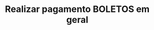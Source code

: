---
title: Realizar pagamento BOLETOS em geral
api:
  file: readme-hml-corebank.json
  operationId: post_v1-payment-bankslip
hidden: false
---